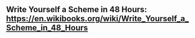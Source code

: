 Write Yourself a Scheme in 48 Hours: https://en.wikibooks.org/wiki/Write_Yourself_a_Scheme_in_48_Hours
-----------------------------------